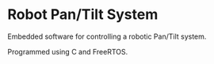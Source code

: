 # Robot Pan/Tilt System

Embedded software for controlling a robotic Pan/Tilt system.

Programmed using C and FreeRTOS.
